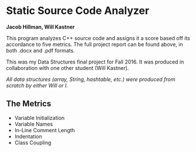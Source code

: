 # Static Source Code Analyzer
**Jacob Hillman, Will Kastner**

This program analyzes C++ source code and assigns it a score based off its accordance to five metrics. The full project report can be found above, in both .docx and .pdf formats.  

This was my Data Structures final project for Fall 2016. It was produced in collaboration with one other student (Will Kastner). 

*All data structures (array, String, hashtable, etc.) were produced from scratch by either Will or I.*

## The Metrics
* Variable Initialization
* Variable Names
* In-Line Comment Length
* Indentation
* Class Coupling

